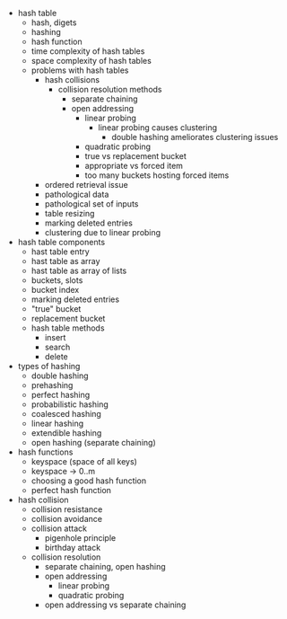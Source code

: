 

- hash table
  - hash, digets
  - hashing
  - hash function
  - time complexity of hash tables
  - space complexity of hash tables
  - problems with hash tables
    - hash collisions
      - collision resolution methods
        - separate chaining
        - open addressing
          - linear probing
            - linear probing causes clustering
              - double hashing ameliorates clustering issues
          - quadratic probing
          - true vs replacement bucket
          - appropriate vs forced item
          - too many buckets hosting forced items
    - ordered retrieval issue
    - pathological data
    - pathological set of inputs
    - table resizing
    - marking deleted entries
    - clustering due to linear probing
- hash table components
  - hast table entry
  - hast table as array
  - hast table as array of lists
  - buckets, slots
  - bucket index
  - marking deleted entries
  - "true" bucket
  - replacement bucket
  - hash table methods
    - insert
    - search
    - delete
- types of hashing
  - double hashing
  - prehashing
  - perfect hashing
  - probabilistic hashing
  - coalesced hashing
  - linear hashing
  - extendible hashing
  - open hashing (separate chaining)
- hash functions
  - keyspace (space of all keys)
  - keyspace → 0..m
  - choosing a good hash function
  - perfect hash function
- hash collision
  - collision resistance
  - collision avoidance
  - collision attack
    - pigenhole principle
    - birthday attack
  - collision resolution
    - separate chaining, open hashing
    - open addressing
      - linear probing
      - quadratic probing
    - open addressing vs separate chaining
